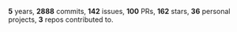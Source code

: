 **5** years, **2888** commits, **142** issues, **100** PRs, **162** stars, **36** personal projects, **3** repos contributed to.

